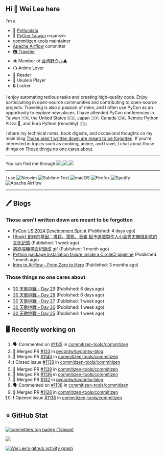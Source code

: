 ## Hi 👋 Wei Lee here

I'm a

* 🐍 [Pythonista](https://pycon-note.wei-lee.me/)
* 🐍 [PyCon Taiwan](https://tw.pycon.org/) organizer
* [commitizen-tools](https://github.com/commitizen-tools) maintainer
* [Apache Airflow](https://github.com/apache/airflow/) committer
* [📷 Traveler](https://travlog.wei-lee.me/)
* ⛺ Member of [台湾野クル▲](https://twitter.com/Taiwannokuru)
* 📺 Anime Lover
* 📖 Reader
* 🎵 Ukulele Player
* 🔒 Locker

I enjoy automating tedious tasks and creating high-quality code. Enjoy participating in open-source communities and contributing to open-source projects. Traveling is also a passion of mine, and I often use PyCon as an opportunity to explore new places. I have attended PyCon conferences in Taiwan 🇹🇼, the United States 🇺🇸, Japan 🇯🇵, Canada 🇨🇦, Remote Python Pizza 🍕, and Euro Python (remotely) 🇪🇺.

I share my technical notes, book digests, and occasional thoughts on my main blog [Those aren't written down are meant to be forgotten](https://blog.wei-lee.me/). If you're interested in topics such as cooking, anime, and travel, I chat about those things on [Those things no one cares about](https://travlog.wei-lee.me/).


---

<p align="left">
You can find me through
  <a href="https://in.linkedin.com/in/clleew" target="blank">
    <img src="https://img.shields.io/badge/LinkedIn-0077B5?style=for-the-badge&logo=linkedin&logoColor=white" />
  </a>
  <a href="https://twitter.com/clleew" target="blank">
    <img src="https://img.shields.io/badge/Twitter-1DA1F2?style=for-the-badge&logo=twitter&logoColor=white" />
  </a>
  <a href="https://github.com/Lee-W/" target="blank">
    <img src="https://img.shields.io/badge/GitHub-100000?style=for-the-badge&logo=github&logoColor=white" />
  </a>
</p>

---

I use ![Neovim](https://img.shields.io/badge/NeoVim-%2357A143.svg?&style=for-the-badge&logo=neovim&logoColor=white) ![Sublime Text](https://img.shields.io/badge/sublime_text-%23575757.svg?style=for-the-badge&logo=sublime-text&logoColor=important) ![macOS](https://img.shields.io/badge/mac%20os-000000?style=for-the-badge&logo=macos&logoColor=F0F0F0) ![Firefox](https://img.shields.io/badge/Firefox-FF7139?style=for-the-badge&logo=Firefox-Browser&logoColor=white) ![Spotify](https://img.shields.io/badge/Spotify-1ED760?style=for-the-badge&logo=spotify&logoColor=white) ![Apache Airflow](https://img.shields.io/badge/Apache%20Airflow-017CEE?style=for-the-badge&logo=Apache%20Airflow&logoColor=white)

---


## 🖊️ Blogs

### Those aren't written down are meant to be forgotten

* [PyCon US 2024 Development Sprint](https://blog.wei-lee.me/posts/tech/2024/05/pycon-us-2024-development-sprint) (Published: 4 days ago)
* [[Book] 創作的基因：書籍、電影、音樂,賦予遊戲製作人小島秀夫無限創意的文化記憶](https://blog.wei-lee.me/posts/book/2024/05/creative-gene) (Published: 1 week ago)
* [將終端機畫面紀錄成 gif](https://blog.wei-lee.me/posts/tech/2024/04/record-terminal-actions-and-export-as-gif) (Published: 1 month ago)
* [Python package installation failure inside a CircleCI pipeline](https://blog.wei-lee.me/posts/tech/2024/04/python-package-installation-failure-inside-a-CircleCI-pipeline) (Published: 1 month ago)
* [Intro to Airflow - From Zero to Hero](https://blog.wei-lee.me/posts/tech/2024/02/intro-to-airflow-from-zero-to-hero) (Published: 3 months ago)

### Those things no one cares about
 
 * [30 天歌挑戰 - Day 29](https://travlog.wei-lee.me/posts/review/2024/05/30-day-song-challenge-day-29) (Published: 6 days ago)
 * [30 天歌挑戰 - Day 28](https://travlog.wei-lee.me/posts/review/2024/05/30-day-song-challenge-day-28) (Published: 6 days ago)
 * [30 天歌挑戰 - Day 27](https://travlog.wei-lee.me/posts/review/2024/05/30-day-song-challenge-day-27) (Published: 1 week ago)
 * [30 天歌挑戰 - Day 26](https://travlog.wei-lee.me/posts/review/2024/05/30-day-song-challenge-day-26) (Published: 1 week ago)
 * [30 天歌挑戰 - Day 25](https://travlog.wei-lee.me/posts/review/2024/05/30-day-song-challenge-day-25) (Published: 1 week ago)

## 🖥️ Recently working on

1. 🗣 Commented on [#1135](https://github.com/commitizen-tools/commitizen/issues/1135) in [commitizen-tools/commitizen](https://github.com/commitizen-tools/commitizen)
2. 🎉 Merged PR [#133](https://github.com/pycontw/pycontw-blog/pull/133) in [pycontw/pycontw-blog](https://github.com/pycontw/pycontw-blog)
3. 🎉 Merged PR [#1140](https://github.com/commitizen-tools/commitizen/pull/1140) in [commitizen-tools/commitizen](https://github.com/commitizen-tools/commitizen)
4. ❗️ Closed issue [#1138](https://github.com/commitizen-tools/commitizen/issues/1138) in [commitizen-tools/commitizen](https://github.com/commitizen-tools/commitizen)
5. 🎉 Merged PR [#1139](https://github.com/commitizen-tools/commitizen/pull/1139) in [commitizen-tools/commitizen](https://github.com/commitizen-tools/commitizen)
6. 🎉 Merged PR [#1136](https://github.com/commitizen-tools/commitizen/pull/1136) in [commitizen-tools/commitizen](https://github.com/commitizen-tools/commitizen)
7. 🎉 Merged PR [#132](https://github.com/pycontw/pycontw-blog/pull/132) in [pycontw/pycontw-blog](https://github.com/pycontw/pycontw-blog)
8. 🗣 Commented on [#1138](https://github.com/commitizen-tools/commitizen/issues/1138) in [commitizen-tools/commitizen](https://github.com/commitizen-tools/commitizen)
9. 🎉 Merged PR [#1128](https://github.com/commitizen-tools/commitizen/pull/1128) in [commitizen-tools/commitizen](https://github.com/commitizen-tools/commitizen)
10. ❗️ Opened issue [#1138](https://github.com/commitizen-tools/commitizen/issues/1138) in [commitizen-tools/commitizen](https://github.com/commitizen-tools/commitizen)


## ⭐ GitHub Stat

[![committers.top badge (Taiwan)](https://user-badge.committers.top/taiwan_public/Lee-W.svg)](https://user-badge.committers.top/taiwan_public/Lee-W)

[![](https://github-readme-stats.vercel.app/api?username=Lee-W&show_icons=true&hide_title=true&cache_seconds=86400)](https://github.com/anuraghazra/github-readme-stats)

[![Wei Lee's github activity graph](https://github-readme-activity-graph.vercel.app/graph?username=Lee-W&theme=dracula)](https://github.com/ashutosh00710/github-readme-activity-graph)
